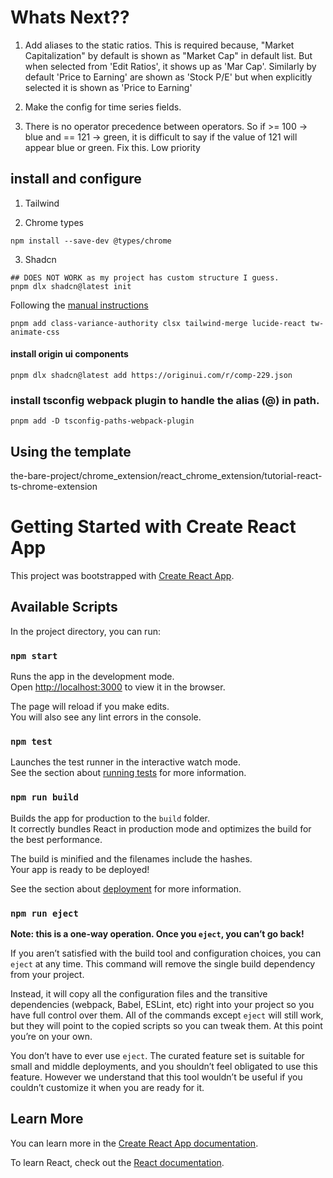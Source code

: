 # Whats Next??
1. Add aliases to the static ratios. This is required because, "Market Capitalization" by default is shown as "Market Cap" in default list. But when selected from 'Edit Ratios', it shows up as 'Mar Cap'. Similarly by default 'Price to Earning' are shown as 'Stock P/E' but when explicitly selected it is shown as 'Price to Earning'

2. Make the config for time series fields.

3. There is no operator precedence between operators. So if >= 100 -> blue and == 121 -> green, it is difficult to say if the value of 121 will appear blue or green. Fix this. Low priority

## install and configure

1. Tailwind

2. Chrome types
```
npm install --save-dev @types/chrome
```

3. Shadcn
```
## DOES NOT WORK as my project has custom structure I guess.
pnpm dlx shadcn@latest init
```

Following the [manual instructions](https://ui.shadcn.com/docs/installation/manual)
```
pnpm add class-variance-authority clsx tailwind-merge lucide-react tw-animate-css
```

#### install origin ui components
```
pnpm dlx shadcn@latest add https://originui.com/r/comp-229.json
```

### install tsconfig webpack plugin to handle the alias (@) in path.
```
pnpm add -D tsconfig-paths-webpack-plugin
```

## Using the template 

the-bare-project/chrome_extension/react_chrome_extension/tutorial-react-ts-chrome-extension


# Getting Started with Create React App

This project was bootstrapped with [Create React App](https://github.com/facebook/create-react-app).

## Available Scripts

In the project directory, you can run:

### `npm start`

Runs the app in the development mode.\
Open [http://localhost:3000](http://localhost:3000) to view it in the browser.

The page will reload if you make edits.\
You will also see any lint errors in the console.

### `npm test`

Launches the test runner in the interactive watch mode.\
See the section about [running tests](https://facebook.github.io/create-react-app/docs/running-tests) for more information.

### `npm run build`

Builds the app for production to the `build` folder.\
It correctly bundles React in production mode and optimizes the build for the best performance.

The build is minified and the filenames include the hashes.\
Your app is ready to be deployed!

See the section about [deployment](https://facebook.github.io/create-react-app/docs/deployment) for more information.

### `npm run eject`

**Note: this is a one-way operation. Once you `eject`, you can’t go back!**

If you aren’t satisfied with the build tool and configuration choices, you can `eject` at any time. This command will remove the single build dependency from your project.

Instead, it will copy all the configuration files and the transitive dependencies (webpack, Babel, ESLint, etc) right into your project so you have full control over them. All of the commands except `eject` will still work, but they will point to the copied scripts so you can tweak them. At this point you’re on your own.

You don’t have to ever use `eject`. The curated feature set is suitable for small and middle deployments, and you shouldn’t feel obligated to use this feature. However we understand that this tool wouldn’t be useful if you couldn’t customize it when you are ready for it.

## Learn More

You can learn more in the [Create React App documentation](https://facebook.github.io/create-react-app/docs/getting-started).

To learn React, check out the [React documentation](https://reactjs.org/).
